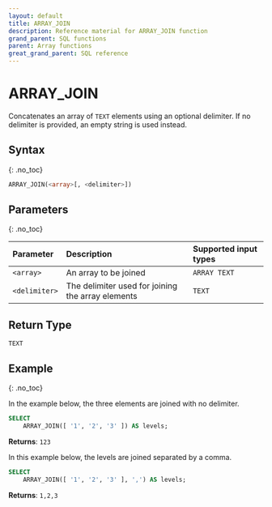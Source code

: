 ```yaml
---
layout: default
title: ARRAY_JOIN
description: Reference material for ARRAY_JOIN function
grand_parent: SQL functions
parent: Array functions
great_grand_parent: SQL reference
---
```


# ARRAY\_JOIN

Concatenates an array of `TEXT` elements using an optional delimiter. If no delimiter is provided, an empty string is used instead.

## Syntax
{: .no_toc}

```sql
ARRAY_JOIN(<array>[, <delimiter>])
```

## Parameters 
{: .no_toc} 

| Parameter     | Description                            | Supported input types | 
| :------------- | :------------------------------------ |:---------|
| `<array>`       | An array to be joined | `ARRAY TEXT` |
| `<delimiter>` | The delimiter used for joining the array elements | `TEXT` | 

## Return Type
`TEXT`

## Example
{: .no_toc}

In the example below, the three elements are joined with no delimiter.

```sql
SELECT
	ARRAY_JOIN([ '1', '2', '3' ]) AS levels;
```

**Returns**: `123`

In this example below, the levels are joined separated by a comma. 

```sql
SELECT
	ARRAY_JOIN([ '1', '2', '3' ], ',') AS levels;
```

**Returns**: `1,2,3`
